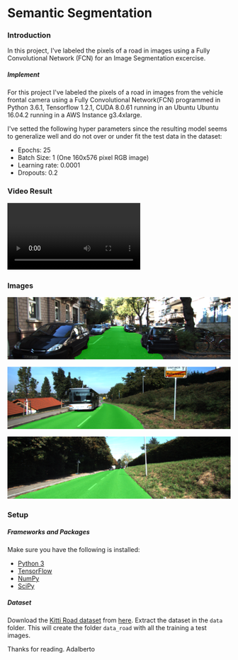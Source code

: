 # Semantic Segmentation
### Introduction
In this project, I've labeled the pixels of a road in images using a Fully Convolutional Network (FCN) for an Image Segmentation excercise.


##### Implement
For this project I've labeled the pixels of a road in images from the vehicle frontal camera using a Fully Convolutional Network(FCN)
programmed in Python 3.6.1, Tensorflow 1.2.1, CUDA 8.0.61 running in an Ubuntu Ubuntu 16.04.2 running in a AWS Instance g3.4xlarge. 

I've setted the following hyper parameters since the resulting model seems to generalize well and do not over or under fit the test data in the dataset:

- Epochs: 25
- Batch Size: 1 (One 160x576 pixel RGB image)
- Learning rate: 0.0001
- Dropouts: 0.2

### Video Result
<video src="Image%20Segmentation%20Comparison.mov"></video>



### Images
![image](./runs/1510697291.4966705/uu_000099.png)

![image](./runs/1510697291.4966705/um_000032.png)

![image](./runs/1510697291.4966705/um_000018.png) 

       

### Setup
##### Frameworks and Packages
Make sure you have the following is installed:
 - [Python 3](https://www.python.org/)
 - [TensorFlow](https://www.tensorflow.org/)
 - [NumPy](http://www.numpy.org/)
 - [SciPy](https://www.scipy.org/)
 
##### Dataset
Download the [Kitti Road dataset](http://www.cvlibs.net/datasets/kitti/eval_road.php) from [here](http://www.cvlibs.net/download.php?file=data_road.zip).  Extract the dataset in the `data` folder.  This will create the folder `data_road` with all the training a test images.


Thanks for reading.
Adalberto
